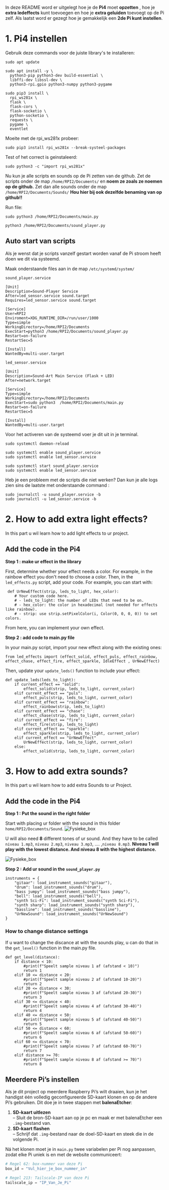 In deze README word er uitgelegt hoe je de **Pi4** moet **opzetten** , hoe je **extra ledeffects** kunt toevoegen en hoe je **extra geluiden** toevoegt op de Pi zelf. Als laatst word er gezegt hoe je gemakkelijk een **2de Pi kunt instellen**.


# 1. Pi4 instellen

Gebruik deze commands voor de juiste library's te installeren:
```
sudo apt update

sudo apt install -y \
  python3-pip python3-dev build-essential \
  libffi-dev libssl-dev \
  python3-rpi.gpio python3-numpy python3-pygame

sudo pip3 install \
  rpi_ws281x \
  flask \
  flask-cors \
  flask-socketio \
  python-socketio \
  requests \
  pygame \
  eventlet
```

Moeite met de rpi_ws281x probeer:
```
sudo pip3 install rpi_ws281x --break-systeel-packages
```
Test of het correct is geinstaleerd: 
```
sudo python3 -c "import rpi_ws281x"
```
Nu kun je alle scripts en sounds op de Pi zetten van de github. Zet de scripts onder de map ``/home/RPI2/Documents/`` en **noem ze zoals ze noemen op de github.** Zet dan alle sounds onder de map ``/home/RPI2/Documents/Sounds/`` **Hou hier bij ook dezelfde benaming van op github!!**

Run file:
```
sudo python3 /home/RPI2/Documents/main.py

python3 /home/RPI2/Documents/sound_player.py
```

## Auto start van scripts
Als je wenst dat je scripts vanzelf gestart worden vanaf de Pi stroom heeft doen we dit via systeemd.


Maak onderstaande files aan in de map ``/etc/systemd/system/``

``sound_player.service``
```
[Unit]
Description=Sound-Player Service
After=led_sensor.service sound.target
Requires=led_sensor.service sound.target

[Service]
User=RPI2
Enviroment=XDG_RUNTIME_DIR=/run/user/1000
Type=simple
WorkingDirectory=/home/RPI2/Documents
ExecStart=python3 /home/RPI2/Documents/sound_player.py
Restart=on-failure
RestartSec=5

[Install]
WantedBy=multi-user.target
```


``led_sensor.service``
```
[Unit]
Description=Sound-Art Main Service (Flask + LED)
After=network.target

[Service]
Type=simple
WorkingDirectory=/home/RPI2/Documents
ExecStart=sudo python3  /home/RPI2/Documents/main.py
Restart=on-failure
RestartSec=5

[Install]
WantedBy=multi-user.target
```

Voor het activeren van de systeemd voer je dit uit in je terminal.
```
sudo systemctl daemon-reload

sudo systemctl enable sound_player.service
sudo systemctl enable led_sensor.service

sudo systemctl start sound_player.service
sudo systemctl enable led_sensor.service
```
Heb je een probleem met de scripts die niet werken? Dan kun je alle logs zien sins de laatste met onderstaande command :
```
sudo journalctl -u sound_player.service -b
sudo journalctl -u led_sensor.service -b
```


# 2. How to add extra light effects?
In this part u wil learn how to add light effects to ur project.

## Add the code in the Pi4
**Step 1 : make ur effect in the library**

First, determine whether your effect needs a color. For example, in the rainbow effect you don't need to choose a color. Then, in the ``led_effects.py`` script, add your code. For example, you can start with:

```
 def UrNewEffect(strip, leds_to_light, hex_color):
    # Your custom code here.
    # - leds_to_light: the number of LEDs that need to be on.
    # - hex_color: the color in hexadecimal (not needed for effects like rainbow).
    # - strip: use strip.setPixelColor(i, Color(0, 0, 0, 0)) to set colors.

```

From here, you can implement your own effect.

**Step 2 : add code to main.py file**

In your main.py script, import your new effect along with the existing ones:
```
from led_effects import (effect_solid, effect_puls, effect_rainbow, effect_chase, effect_fire, effect_sparkle, IdleEffect , UrNewEffect)
```
Then, update your ``update_leds()`` function to include your effect:

```
def update_leds(leds_to_light):
    if current_effect == "solid":
        effect_solid(strip, leds_to_light, current_color)
    elif current_effect == "puls":
        effect_puls(strip, leds_to_light, current_color)
    elif current_effect == "rainbow":
        effect_rainbow(strip, leds_to_light)
    elif current_effect == "chase":
        effect_chase(strip, leds_to_light, current_color)
    elif current_effect == "fire":
        effect_fire(strip, leds_to_light)
    elif current_effect == "sparkle":
        effect_sparkle(strip, leds_to_light, current_color)
    elif current_effect == "UrNewEffect"
        UrNewEffect(strip, leds_to_light, current_color)
    else:
        effect_solid(strip, leds_to_light, current_color)
```


# 3. How to add extra sounds?
In this part u wil learn how to add extra Sounds to ur Project.

## Add the code in the Pi4
**Step 1 : Put the sound in the right folder**

Start with placing ur folder with the sound in this folder ``home/RPI2/Documents/Sound``. 
![Fysieke_box](../Technische_documentatie/Images/Sound_Folder.png)

U will also need **8** different tones of ur sound. And they have to be called ``niveau 1.mp3``, ``niveau 2.mp3``, ``niveau 3.mp3``, .... ,``niveau 8.mp3``.
**Niveau 1 will play with the lowest distance. And niveau 8 with the highest distance.**

![Fysieke_box](../Technische_documentatie/Images/New_Sound_Folder.png)

**Step 2 : Add ur sound in the ``sound_player.py``**
```
instruments = {
    "gitaar": load_instrument_sounds("gitaar"),
    "drum": load_instrument_sounds("drum"),
    "bass jumpy": load_instrument_sounds("bass jumpy"),
    "bell": load_instrument_sounds("bell"),
    "synth Sci-Fi": load_instrument_sounds("synth Sci-Fi"),
    "synth sharp": load_instrument_sounds("synth sharp"),
    "bassline": load_instrument_sounds("bassline"),
    "UrNewSound": load_instrument_sounds("UrNewSound")    
}
```
 ### How to change distance settings

 If u want to change the discance at with the sounds play, u can do that in the ``get_level()`` function in the main.py file.
```
def get_level(distance):
    if distance < 10:
        #print(f"Speelt sample niveau 1 af (afstand < 10)")
        return 1
    elif 10 <= distance < 20:
        #print(f"Speelt sample niveau 2 af (afstand 10-20)")
        return 2
    elif 20 <= distance < 30:
        #print(f"Speelt sample niveau 3 af (afstand 20-30)")
        return 3
    elif 30 <= distance < 40:
        #print(f"Speelt sample niveau 4 af (afstand 30-40)")
        return 4
    elif 40 <= distance < 50:
        #print(f"Speelt sample niveau 5 af (afstand 40-50)")
        return 5
    elif 50 <= distance < 60:
        #print(f"Speelt sample niveau 6 af (afstand 50-60)")
        return 6
    elif 60 <= distance < 70:
        #print(f"Speelt sample niveau 7 af (afstand 60-70)")
        return 7
    elif distance >= 70:
        #print(f"Speelt sample niveau 8 af (afstand >= 70)")
        return 8        
```

## Meerdere Pi’s instellen

Als je dit project op meerdere Raspberry Pi’s wilt draaien, kun je het handigst één volledig geconfigureerde SD-kaart klonen en op de andere Pi’s gebruiken. Dit doe je in twee stappen met **balenaEtcher**:

1. **SD-kaart uitlezen**  
   – Sluit de bron-SD-kaart aan op je pc en maak er met balenaEtcher een `.img`-bestand van.  
2. **SD-kaart flashen**  
   – Schrijf dat `.img`-bestand naar de doel-SD-kaart en steek die in de volgende Pi.

Ná het klonen moet je in `main.py` twee variabelen per Pi nog aanpassen, zodat elke Pi uniek is en met de website communiceert:

```python
# Regel 62: box-nummer van deze Pi
box_id = "Vul_hier_je_box_nummer_in"

# Regel 213: Tailscale-IP van deze Pi
tailscale_ip = "IP_Van_Je_Pi"
